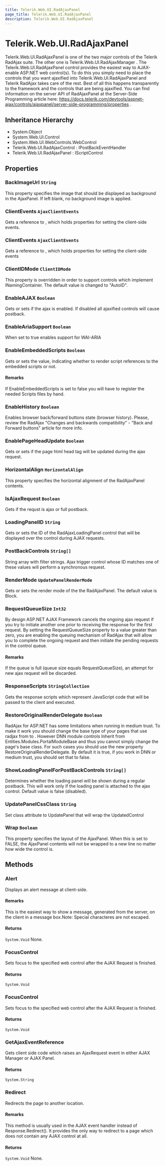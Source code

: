 ```yaml
---
title: Telerik.Web.UI.RadAjaxPanel
page_title: Telerik.Web.UI.RadAjaxPanel
description: Telerik.Web.UI.RadAjaxPanel
---
```


# Telerik.Web.UI.RadAjaxPanel

Telerik.Web.UI.RadAjaxPanel is one of the two major controls of the Telerik RadAjax suite. 
            The other one is Telerik.Web.UI.RadAjaxManager . 
            The Telerik.Web.UI.RadAjaxPanel control provides the easiest 
            way to AJAX-enable ASP.NET web control(s). To do this you simply need to place 
            the controls that you want ajaxified into Telerik.Web.UI.RadAjaxPanel and Telerik RadAjax takes 
            care of the rest. Best of all this happens transparently to the framework and the 
            controls that are being ajaxified.
            You can find information on the server API of RadAjaxPanel at the Server-Side Programming article here: https://docs.telerik.com/devtools/aspnet-ajax/controls/ajaxpanel/server-side-programming/properties .

## Inheritance Hierarchy

* System.Object
* System.Web.UI.Control
* System.Web.UI.WebControls.WebControl
* Telerik.Web.UI.RadAjaxControl : IPostBackEventHandler
* Telerik.Web.UI.RadAjaxPanel : IScriptControl

## Properties

###  BackImageUrl `String`

This property specifies the image that should be displayed as background in the
            AjaxPanel. If left blank, no background image is applied.

###  ClientEvents `AjaxClientEvents`

Gets a reference to , which holds
            properties for setting the  client-side events.

###  ClientEvents `AjaxClientEvents`

Gets a reference to , which holds
                properties for setting the  client-side events

###  ClientIDMode `ClientIDMode`

This property is overridden in order to support controls which implement INamingContainer.
            The default value is changed to "AutoID".

###  EnableAJAX `Boolean`

Gets or sets if the ajax is enabled. If disabled
            all ajaxified controls will cause postback.

###  EnableAriaSupport `Boolean`

When set to true enables support for WAI-ARIA

###  EnableEmbeddedScripts `Boolean`

Gets or sets the value, indicating whether to render script references to the embedded scripts or not.

#### Remarks
If EnableEmbeddedScripts is set to false you will have to register the needed Scripts files by hand.

###  EnableHistory `Boolean`

Enables browser back/forward buttons state (browser history).
            Please, review the RadAjax "Changes and backwards compatibility" - "Back and Forward buttons" article for more info.

###  EnablePageHeadUpdate `Boolean`

Gets or sets if the page html head tag will be 
            updated during the ajax request.

###  HorizontalAlign `HorizontalAlign`

This property specifies the horizontal alignment of the RadAjaxPanel
            contents.

###  IsAjaxRequest `Boolean`

Gets if the requst is ajax or full postback.

###  LoadingPanelID `String`

Gets or sets the ID of the RadAjaxLoadingPanel control that 
            will be displayed over the control during AJAX requests.

###  PostBackControls `String[]`

String array with filter strings. Ajax trigger control whose ID matches one of these values will perform a synchronous request.

###  RenderMode `UpdatePanelRenderMode`

Gets or sets the render mode of the the RadAjaxPanel. The default value is Block.

###  RequestQueueSize `Int32`

By design ASP.NET AJAX Framework cancels the ongoing ajax request if you try to initiate another one prior to receiving the response for the first request. 
            By setting the RequestQueueSize property to a value greater than zero, you are enabling the queuing mechanism of RadAjax 
            that will allow you to complete the ongoing request and then initiate the pending requests in the control queue.

#### Remarks
If the queue is full (queue size equals RequestQueueSize), an attempt for new ajax request will be discarded.

###  ResponseScripts `StringCollection`

Gets the response scripts which represent JavaScript code
            that will be passed to the client and executed.

###  RestoreOriginalRenderDelegate `Boolean`

RadAjax for ASP.NET has some limitations when running in medium trust. 
            To make it work you should change the base type of your pages that use radjax 
            from  to . However DNN module 
            controls Inherit from Entities.Modules.PortalModuleBase and thus you cannot 
            simply change the page's base class. For such cases you should use the new 
            property RestoreOriginalRenderDelegate. By default it is true, if you work in 
            DNN or medium trust, you should set that to false.

###  ShowLoadingPanelForPostBackControls `String[]`

Determines whether the loading panel will be shown during a regular postback. This will work only if the loading panel is attached to the ajax control. Default value is false (disabled).

###  UpdatePanelCssClass `String`

Set class attribute to UpdatePanel that will wrap the UpdatedControl

###  Wrap `Boolean`

This property specifies the layout of the AjaxPanel. When this is set to FALSE,
            the AjaxPanel contents will not be wrapped to a new line no matter how wide the control
            is.

## Methods

###  Alert

Displays an alert message at client-side.

#### Remarks
This is the easiest way to show a message, generated from the server, on the
            client in a message box.Note: Special characteres are not escaped.

#### Returns

`System.Void` None.

###  FocusControl

Sets focus to the specified web control after the AJAX Request is
            finished.

#### Returns

`System.Void` 

###  FocusControl

Sets focus to the specified web control after the AJAX Request is
            finished.

#### Returns

`System.Void` 

###  GetAjaxEventReference

Gets client side code which raises an AjaxRequest event in either AJAX Manager or
            AJAX Panel.

#### Returns

`System.String` 

###  Redirect

Redirects the page to another location.

#### Remarks
This method is usually used in the AJAX event handler instead of
            Response.Redirect(). It provides the only way to redirect to a page which does not
            contain any AJAX control at all.

#### Returns

`System.Void` None.


